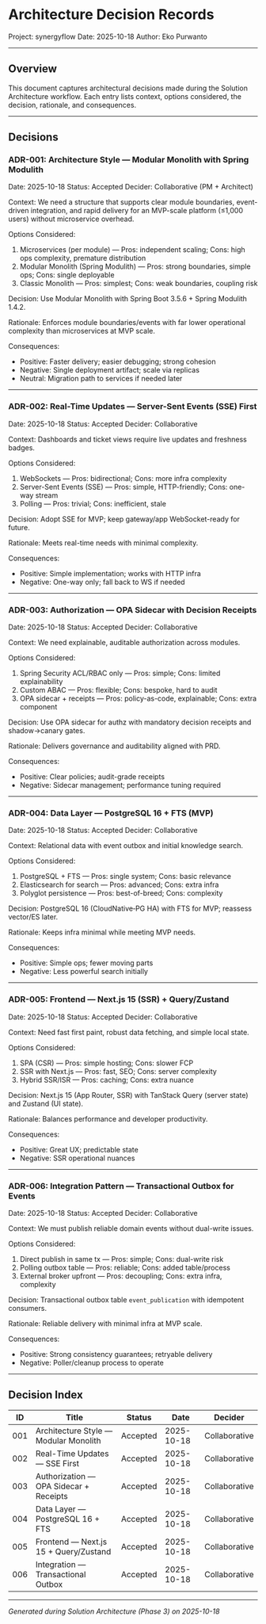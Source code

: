 # Architecture Decision Records

Project: synergyflow
Date: 2025-10-18
Author: Eko Purwanto

---

## Overview

This document captures architectural decisions made during the Solution Architecture workflow. Each entry lists context, options considered, the decision, rationale, and consequences.

---

## Decisions

### ADR-001: Architecture Style — Modular Monolith with Spring Modulith

Date: 2025-10-18
Status: Accepted
Decider: Collaborative (PM + Architect)

Context:
We need a structure that supports clear module boundaries, event-driven integration, and rapid delivery for an MVP-scale platform (≤1,000 users) without microservice overhead.

Options Considered:
1. Microservices (per module) — Pros: independent scaling; Cons: high ops complexity, premature distribution
2. Modular Monolith (Spring Modulith) — Pros: strong boundaries, simple ops; Cons: single deployable
3. Classic Monolith — Pros: simplest; Cons: weak boundaries, coupling risk

Decision:
Use Modular Monolith with Spring Boot 3.5.6 + Spring Modulith 1.4.2.

Rationale:
Enforces module boundaries/events with far lower operational complexity than microservices at MVP scale.

Consequences:
- Positive: Faster delivery; easier debugging; strong cohesion
- Negative: Single deployment artifact; scale via replicas
- Neutral: Migration path to services if needed later

---

### ADR-002: Real-Time Updates — Server-Sent Events (SSE) First

Date: 2025-10-18
Status: Accepted
Decider: Collaborative

Context:
Dashboards and ticket views require live updates and freshness badges.

Options Considered:
1. WebSockets — Pros: bidirectional; Cons: more infra complexity
2. Server-Sent Events (SSE) — Pros: simple, HTTP-friendly; Cons: one-way stream
3. Polling — Pros: trivial; Cons: inefficient, stale

Decision:
Adopt SSE for MVP; keep gateway/app WebSocket-ready for future.

Rationale:
Meets real-time needs with minimal complexity.

Consequences:
- Positive: Simple implementation; works with HTTP infra
- Negative: One-way only; fall back to WS if needed

---

### ADR-003: Authorization — OPA Sidecar with Decision Receipts

Date: 2025-10-18
Status: Accepted
Decider: Collaborative

Context:
We need explainable, auditable authorization across modules.

Options Considered:
1. Spring Security ACL/RBAC only — Pros: simple; Cons: limited explainability
2. Custom ABAC — Pros: flexible; Cons: bespoke, hard to audit
3. OPA sidecar + receipts — Pros: policy-as-code, explainable; Cons: extra component

Decision:
Use OPA sidecar for authz with mandatory decision receipts and shadow→canary gates.

Rationale:
Delivers governance and auditability aligned with PRD.

Consequences:
- Positive: Clear policies; audit-grade receipts
- Negative: Sidecar management; performance tuning required

---

### ADR-004: Data Layer — PostgreSQL 16 + FTS (MVP)

Date: 2025-10-18
Status: Accepted
Decider: Collaborative

Context:
Relational data with event outbox and initial knowledge search.

Options Considered:
1. PostgreSQL + FTS — Pros: single system; Cons: basic relevance
2. Elasticsearch for search — Pros: advanced; Cons: extra infra
3. Polyglot persistence — Pros: best-of-breed; Cons: complexity

Decision:
PostgreSQL 16 (CloudNative‑PG HA) with FTS for MVP; reassess vector/ES later.

Rationale:
Keeps infra minimal while meeting MVP needs.

Consequences:
- Positive: Simple ops; fewer moving parts
- Negative: Less powerful search initially

---

### ADR-005: Frontend — Next.js 15 (SSR) + Query/Zustand

Date: 2025-10-18
Status: Accepted
Decider: Collaborative

Context:
Need fast first paint, robust data fetching, and simple local state.

Options Considered:
1. SPA (CSR) — Pros: simple hosting; Cons: slower FCP
2. SSR with Next.js — Pros: fast, SEO; Cons: server complexity
3. Hybrid SSR/ISR — Pros: caching; Cons: extra nuance

Decision:
Next.js 15 (App Router, SSR) with TanStack Query (server state) and Zustand (UI state).

Rationale:
Balances performance and developer productivity.

Consequences:
- Positive: Great UX; predictable state
- Negative: SSR operational nuances

---

### ADR-006: Integration Pattern — Transactional Outbox for Events

Date: 2025-10-18
Status: Accepted
Decider: Collaborative

Context:
We must publish reliable domain events without dual-write issues.

Options Considered:
1. Direct publish in same tx — Pros: simple; Cons: dual-write risk
2. Polling outbox table — Pros: reliable; Cons: added table/process
3. External broker upfront — Pros: decoupling; Cons: extra infra, complexity

Decision:
Transactional outbox table `event_publication` with idempotent consumers.

Rationale:
Reliable delivery with minimal infra at MVP scale.

Consequences:
- Positive: Strong consistency guarantees; retryable delivery
- Negative: Poller/cleanup process to operate

---

## Decision Index

| ID    | Title                                         | Status   | Date       | Decider      |
| ----- | --------------------------------------------- | -------- | ---------- | ------------ |
| 001   | Architecture Style — Modular Monolith         | Accepted | 2025-10-18 | Collaborative|
| 002   | Real-Time Updates — SSE First                 | Accepted | 2025-10-18 | Collaborative|
| 003   | Authorization — OPA Sidecar + Receipts        | Accepted | 2025-10-18 | Collaborative|
| 004   | Data Layer — PostgreSQL 16 + FTS              | Accepted | 2025-10-18 | Collaborative|
| 005   | Frontend — Next.js 15 + Query/Zustand         | Accepted | 2025-10-18 | Collaborative|
| 006   | Integration — Transactional Outbox            | Accepted | 2025-10-18 | Collaborative|

---

_Generated during Solution Architecture (Phase 3) on 2025-10-18_


